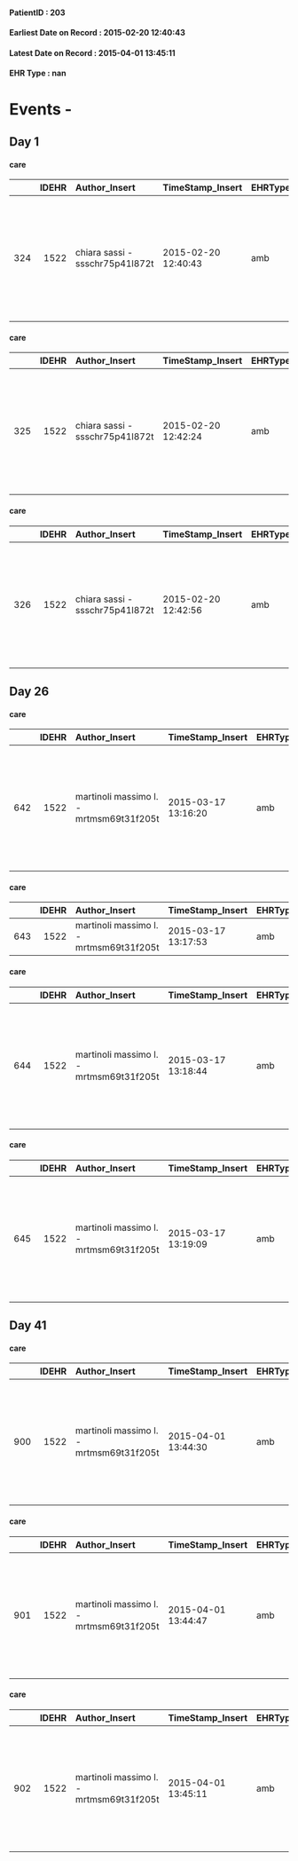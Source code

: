 
#### PatientID : 203
#### Earliest Date on Record : 2015-02-20 12:40:43
#### Latest Date on Record : 2015-04-01 13:45:11
#### EHR Type : nan

# Events - 

## Day 1

#### care
|     |   IDEHR | Author_Insert                   | TimeStamp_Insert    | EHRType   |   PatientID |   IDGESTIONE_AUSILI |   ds_ncons |   opt_annulla_consegna | ds_note_x                                                                                                    | dt_Ric_consegna     | dt_ric_cons_forn    | opt_ausilio                                     |
|----:|--------:|:--------------------------------|:--------------------|:----------|------------:|--------------------:|-----------:|-----------------------:|:-------------------------------------------------------------------------------------------------------------|:--------------------|:--------------------|:------------------------------------------------|
| 324 |    1522 | chiara sassi - ssschr75p41l872t | 2015-02-20 12:40:43 | amb       |         203 |                 166 |      24639 |                      0 | possibly deliver luned√¨ 16/02 c / o via vitruvio 30, cit.zucchetti, 3¬∞p, tel daughter delivery 349 6256652 | 2015-02-11 00:00:00 | 2015-02-11 00:00:00 | electronic articulated bed with side rails # 14 |

#### care
|     |   IDEHR | Author_Insert                   | TimeStamp_Insert    | EHRType   |   PatientID |   IDGESTIONE_AUSILI |   ds_ncons |   opt_annulla_consegna | ds_note_x                                                                                                    | dt_Ric_consegna     | dt_ric_cons_forn    | opt_ausilio                             |
|----:|--------:|:--------------------------------|:--------------------|:----------|------------:|--------------------:|-----------:|-----------------------:|:-------------------------------------------------------------------------------------------------------------|:--------------------|:--------------------|:----------------------------------------|
| 325 |    1522 | chiara sassi - ssschr75p41l872t | 2015-02-20 12:42:24 | amb       |         203 |                 167 |      24639 |                      0 | possibly deliver luned√¨ 16/02 c / o via vitruvio 30, cit.zucchetti, 3¬∞p, tel daughter delivery 349 6256652 | 2015-02-11 00:00:00 | 2015-02-11 00:00:00 | antid air mattress with compressor # 16 |

#### care
|     |   IDEHR | Author_Insert                   | TimeStamp_Insert    | EHRType   |   PatientID |   IDGESTIONE_AUSILI |   ds_ncons |   opt_annulla_consegna | ds_note_x                                                                                                    | dt_Ric_consegna     | dt_ric_cons_forn    | opt_ausilio            |
|----:|--------:|:--------------------------------|:--------------------|:----------|------------:|--------------------:|-----------:|-----------------------:|:-------------------------------------------------------------------------------------------------------------|:--------------------|:--------------------|:-----------------------|
| 326 |    1522 | chiara sassi - ssschr75p41l872t | 2015-02-20 12:42:56 | amb       |         203 |                 168 |      24639 |                      0 | possibly deliver luned√¨ 16/02 c / o via vitruvio 30, cit.zucchetti, 3¬∞p, tel daughter delivery 349 6256652 | 2015-02-11 00:00:00 | 2015-02-11 00:00:00 | comfortable chair # 18 |


## Day 26

#### care
|     |   IDEHR | Author_Insert                           | TimeStamp_Insert    | EHRType   |   PatientID |   IDGESTIONE_AUSILI |   ds_ncons |   ds_nritiro |   opt_annulla_consegna | ds_note_x                                                                                                    | dt_Ric_consegna     | dt_ric_cons_forn    | dt_ric_ritiro       | dt_ric_ritiro_forn   | opt_ausilio            |
|----:|--------:|:----------------------------------------|:--------------------|:----------|------------:|--------------------:|-----------:|-------------:|-----------------------:|:-------------------------------------------------------------------------------------------------------------|:--------------------|:--------------------|:--------------------|:---------------------|:-----------------------|
| 642 |    1522 | martinoli massimo l. - mrtmsm69t31f205t | 2015-03-17 13:16:20 | amb       |         203 |                 485 |      24639 |        24853 |                      0 | possibly deliver luned√¨ 16/02 c / o via vitruvio 30, cit.zucchetti, 3¬∞p, tel daughter delivery 349 6256652 | 2015-02-11 00:00:00 | 2015-02-11 00:00:00 | 2015-03-17 00:00:00 | 2015-03-17 00:00:00  | comfortable chair # 21 |

#### care
|     |   IDEHR | Author_Insert                           | TimeStamp_Insert    | EHRType   |   PatientID |   IDGESTIONE_AUSILI |   ds_ncons |   ds_nritiro |   opt_annulla_consegna | dt_Ric_consegna     | dt_ric_cons_forn    | dt_ric_ritiro       | dt_ric_ritiro_forn   | opt_ausilio           |
|----:|--------:|:----------------------------------------|:--------------------|:----------|------------:|--------------------:|-----------:|-------------:|-----------------------:|:--------------------|:--------------------|:--------------------|:---------------------|:----------------------|
| 643 |    1522 | martinoli massimo l. - mrtmsm69t31f205t | 2015-03-17 13:17:53 | amb       |         203 |                 486 |      24730 |        24853 |                      0 | 2015-02-26 00:00:00 | 2015-02-26 00:00:00 | 2015-03-17 00:00:00 | 2015-03-17 00:00:00  | swivel seat bath # 22 |

#### care
|     |   IDEHR | Author_Insert                           | TimeStamp_Insert    | EHRType   |   PatientID |   IDGESTIONE_AUSILI |   ds_ncons |   ds_nritiro |   opt_annulla_consegna | ds_note_x                                                                                                    | dt_Ric_consegna     | dt_ric_cons_forn    | dt_ric_ritiro       | dt_ric_ritiro_forn   | opt_ausilio                                     |
|----:|--------:|:----------------------------------------|:--------------------|:----------|------------:|--------------------:|-----------:|-------------:|-----------------------:|:-------------------------------------------------------------------------------------------------------------|:--------------------|:--------------------|:--------------------|:---------------------|:------------------------------------------------|
| 644 |    1522 | martinoli massimo l. - mrtmsm69t31f205t | 2015-03-17 13:18:44 | amb       |         203 |                 487 |      24639 |        24853 |                      0 | possibly deliver luned√¨ 16/02 c / o via vitruvio 30, cit.zucchetti, 3¬∞p, tel daughter delivery 349 6256652 | 2015-02-11 00:00:00 | 2015-02-11 00:00:00 | 2015-03-17 00:00:00 | 2015-03-17 00:00:00  | electronic articulated bed with side rails # 14 |

#### care
|     |   IDEHR | Author_Insert                           | TimeStamp_Insert    | EHRType   |   PatientID |   IDGESTIONE_AUSILI |   ds_ncons |   ds_nritiro |   opt_annulla_consegna | ds_note_x                                                                                                    | dt_Ric_consegna     | dt_ric_cons_forn    | dt_ric_ritiro       | dt_ric_ritiro_forn   | opt_ausilio                             |
|----:|--------:|:----------------------------------------|:--------------------|:----------|------------:|--------------------:|-----------:|-------------:|-----------------------:|:-------------------------------------------------------------------------------------------------------------|:--------------------|:--------------------|:--------------------|:---------------------|:----------------------------------------|
| 645 |    1522 | martinoli massimo l. - mrtmsm69t31f205t | 2015-03-17 13:19:09 | amb       |         203 |                 488 |      24639 |        24853 |                      0 | possibly deliver luned√¨ 16/02 c / o via vitruvio 30, cit.zucchetti, 3¬∞p, tel daughter delivery 349 6256652 | 2015-02-11 00:00:00 | 2015-02-11 00:00:00 | 2015-03-17 00:00:00 | 2015-03-17 00:00:00  | antid air mattress with compressor # 16 |


## Day 41

#### care
|     |   IDEHR | Author_Insert                           | TimeStamp_Insert    | EHRType   |   PatientID |   IDGESTIONE_AUSILI |   ds_ncons |   ds_nbolla | dt_consegna         |   ds_nritiro |   opt_annulla_consegna | ds_note_x                                                                                                    | dt_Ric_consegna     | dt_ric_cons_forn    | dt_ric_ritiro       | dt_ric_ritiro_forn   | opt_ausilio                                     |
|----:|--------:|:----------------------------------------|:--------------------|:----------|------------:|--------------------:|-----------:|------------:|:--------------------|-------------:|-----------------------:|:-------------------------------------------------------------------------------------------------------------|:--------------------|:--------------------|:--------------------|:---------------------|:------------------------------------------------|
| 900 |    1522 | martinoli massimo l. - mrtmsm69t31f205t | 2015-04-01 13:44:30 | amb       |         203 |                 743 |      24639 |         168 | 2015-02-16 00:00:00 |        24853 |                      0 | possibly deliver luned√¨ 16/02 c / o via vitruvio 30, cit.zucchetti, 3¬∞p, tel daughter delivery 349 6256652 | 2015-02-11 00:00:00 | 2015-02-11 00:00:00 | 2015-03-17 00:00:00 | 2015-03-17 00:00:00  | electronic articulated bed with side rails # 14 |

#### care
|     |   IDEHR | Author_Insert                           | TimeStamp_Insert    | EHRType   |   PatientID |   IDGESTIONE_AUSILI |   ds_ncons |   ds_nbolla | dt_consegna         |   ds_nritiro |   opt_annulla_consegna | ds_note_x                                                                                                    | dt_Ric_consegna     | dt_ric_cons_forn    | dt_ric_ritiro       | dt_ric_ritiro_forn   | opt_ausilio                             |
|----:|--------:|:----------------------------------------|:--------------------|:----------|------------:|--------------------:|-----------:|------------:|:--------------------|-------------:|-----------------------:|:-------------------------------------------------------------------------------------------------------------|:--------------------|:--------------------|:--------------------|:---------------------|:----------------------------------------|
| 901 |    1522 | martinoli massimo l. - mrtmsm69t31f205t | 2015-04-01 13:44:47 | amb       |         203 |                 744 |      24639 |         168 | 2015-02-16 00:00:00 |        24853 |                      0 | possibly deliver luned√¨ 16/02 c / o via vitruvio 30, cit.zucchetti, 3¬∞p, tel daughter delivery 349 6256652 | 2015-02-11 00:00:00 | 2015-02-11 00:00:00 | 2015-03-17 00:00:00 | 2015-03-17 00:00:00  | antid air mattress with compressor # 16 |

#### care
|     |   IDEHR | Author_Insert                           | TimeStamp_Insert    | EHRType   |   PatientID |   IDGESTIONE_AUSILI |   ds_ncons |   ds_nbolla | dt_consegna         |   ds_nritiro |   opt_annulla_consegna | ds_note_x                                                                                                    | dt_Ric_consegna     | dt_ric_cons_forn    | dt_ric_ritiro       | dt_ric_ritiro_forn   | opt_ausilio            |
|----:|--------:|:----------------------------------------|:--------------------|:----------|------------:|--------------------:|-----------:|------------:|:--------------------|-------------:|-----------------------:|:-------------------------------------------------------------------------------------------------------------|:--------------------|:--------------------|:--------------------|:---------------------|:-----------------------|
| 902 |    1522 | martinoli massimo l. - mrtmsm69t31f205t | 2015-04-01 13:45:11 | amb       |         203 |                 745 |      24639 |         168 | 2015-02-16 00:00:00 |        24853 |                      0 | possibly deliver luned√¨ 16/02 c / o via vitruvio 30, cit.zucchetti, 3¬∞p, tel daughter delivery 349 6256652 | 2015-02-11 00:00:00 | 2015-02-11 00:00:00 | 2015-03-17 00:00:00 | 2015-03-17 00:00:00  | comfortable chair # 21 |


